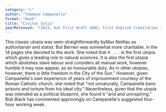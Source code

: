```yaml
---
category: "c"
author: "Tommaso Campanella"
format: "book"
title: "Civitas Solis"
yearReleased: "(1623, but first draft 1602; first English translation 1885, as The City of the Sun)"
---
```

This classic utopia was seen straightforwardly byMax Nettlau as authoritarian and statist. But Berneri was somewhat more charitable, in the 14 pages she devoted to the work. She noted that it
 
. . . is the first utopia which gives a leading role to natural sciences. It is also the first utopia which abolishes slave labour and considers all manual work, however humble it may now appear, as an honourable duty. As in other utopias, however, there is little freedom in the City of the Sun."
However, given Campanella's own experience of years of imprisonment courtesy of the Roman Catholic church, she noted that "not unnaturally, Campanella bans prisons and torture from his ideal city." Nevertheless, given that the utopia was intended as a political blueprint, she found it "arid and uninspiring."
 
Bob Black has commented approvingly on Campanella's suggested four-hour working week.
 